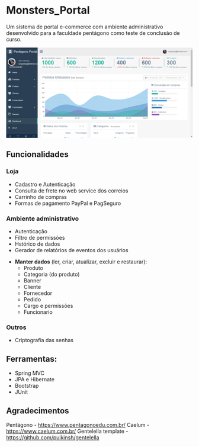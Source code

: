 # Monsters_Portal
Um sistema de portal e-commerce com ambiente administrativo desenvolvido para a faculdade pentágono como teste de conclusão de curso.

![Monsters Portal Administrador Template](https://github.com/iurigodoy/Monsters_Portal/blob/master/Dashboad.png "Monsters Portal Administrador Template")

## Funcionalidades
### Loja
* Cadastro e Autenticação
* Consulta de frete no web service dos correios
* Carrinho de compras
* Formas de pagamento PayPal e PagSeguro

### Ambiente administrativo
* Autenticação
* Filtro de permissões
* Hstórico de dados
* Gerador de relatórios de eventos dos usuários
- **Manter dados** (ler, criar, atualizar, excluir e restaurar):
  - Produto
  - Categoria (do produto)
  - Banner
  - Cliente
  - Fornecedor
  - Pedido
  - Cargo e permissões
  - Funcionario

### Outros
* Criptografia das senhas

## Ferramentas:
* Spring MVC
* JPA e Hibernate
* Bootstrap
* JUnit

## Agradecimentos
Pentágono - https://www.pentagonoedu.com.br/
Caelum - https://www.caelum.com.br/
Gentelella template - https://github.com/puikinsh/gentelella
